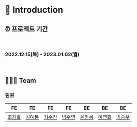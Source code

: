 # 📌 Introduction



## ⏰ 프로젝트 기간  
<br/>
<h3>2022.12.15(목) - 2023.01.02(월)</h3>
<br/>


## 👩‍👧‍👦 Team
### 팀원
|FE|FE|FE|FE|BE|BE|BE|
|:---:|:---:|:---:|:---:|:---:|:---:|:---:|
|[조강열](https://github.com/CHOGANGYEOL)|[김예본](https://github.com/FE012)|[기수진](https://github.com/KISOOJIN)|[박주연](https://github.com/zoeypark)|[윤창록](https://github.com/my-roki)|[이연희](https://github.com/yeonini)|[박승우](https://github.com/hionpu)|
